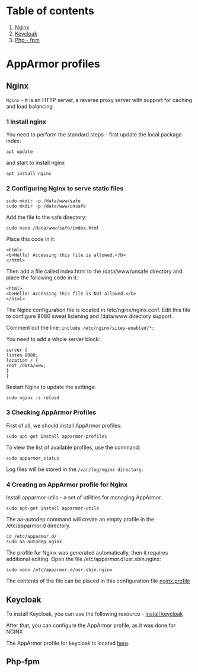 # Table of contents

1. [Nginx](https://github.com/NikitaPrimakov/AppArmor?tab=readme-ov-file#nginx)
2. [Keycloak](https://github.com/NikitaPrimakov/AppArmor?tab=readme-ov-file#keycloak)
3. [Php - fpm](https://github.com/NikitaPrimakov/AppArmor?tab=readme-ov-file#php-fpm) 

# AppArmor profiles

## Nginx

```Nginx``` - it is an HTTP server, a reverse proxy server with support for caching and load balancing

### 1 Install nginx

You need to perform the standard steps - first update the local package index:

```
apt update
```

and start to install nginx

```
apt install nginx
```

### 2 Configuring Nginx to serve static files

```
sudo mkdir -p /data/www/safe
sudo mkdir -p /data/www/unsafe
```

Add the file to the safe directory:

```
sudo nano /data/www/safe/index.html
```

Place this code in it:

```
<html>
<b>Hello! Accessing this file is allowed.</b>
</html>
```

Then add a file called index.html to the /data/www/unsafe directory and place the following code in it:

```
<html>
<b>Hello! Accessing this file is NOT allowed.</b>
</html>
```

The Nginx configuration file is located in /etc/nginx/nginx.conf. Edit this file to configure 8080 sweat listening and /data/www directory support.

Comment out the line: `include /etc/nginx/sites-enabled/*;`

You need to add a whole server block:

```
server {
listen 8080;
location / {
root /data/www;
}
}
```

Restart Nginx to update the settings:

```
sudo nginx -s reload
```

### 3 Checking AppArmor Profiles

First of all, we should install AppArmor profiles:

```
sudo apt-get install apparmor-profiles
```

To view the list of available profiles, use the command:

```
sudo apparmor_status
```

Log files will be stored in the `/var/log/nginx directory.`

### 4 Creating an AppArmor profile for Nginx

Install apparmor-utils – a set of utilities for managing AppArmor.

```
sudo apt-get install apparmor-utils
```

The aa-autodep command will create an empty profile in the /etc/apparmor.d directory.

```
cd /etc/apparmor.d/
sudo aa-autodep nginx
```

The profile for Nginx was generated automatically, then it requires additional editing. Open the file /etc/apparmor.d/usr.sbin.nginx:

```
sudo nano /etc/apparmor.d/usr.sbin.nginx
```

The contents of the file can be placed in this configuration file [nginx.profile](https://github.com/NikitaPrimakov/AppArmor/blob/main/nginx/nginx.profile)


## Keycloak

To install Keycloak, you can use the following resource - [install keycloak](https://green.cloud/docs/how-to-install-configure-keycloak-on-ubuntu-20-04/)

After that, you can configure the AppArmor profile, as it was done for NGINX

The AppArmor profile for keycloak is located [here](https://github.com/NikitaPrimakov/AppArmor/tree/main/keycloak).



## Php-fpm